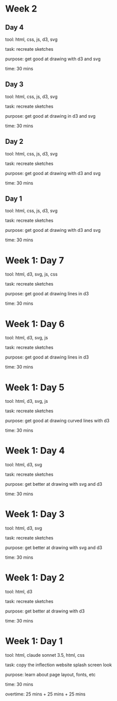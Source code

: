 # Week 2

## Day 4

tool: html, css, js, d3, svg

task: recreate sketches

purpose: get good at drawing with d3 and svg

time: 30 mins

## Day 3

tool: html, css, js, d3, svg

task: recreate sketches

purpose: get good at drawing in d3 and svg

time: 30 mins

## Day 2

tool: html, css, js, d3, svg

task: recreate sketches

purpose: get good at drawing with d3 and svg

time: 30 mins

## Day 1

tool: html, css, js, d3, svg

task: recreate sketches

purpose: get good at drawing with d3 and svg

time: 30 mins

# Week 1: Day 7

tool: html, d3, svg, js, css

task: recreate sketches

purpose: get good at drawing lines in d3

time: 30 mins

# Week 1: Day 6

tool: html, d3, svg, js

task: recreate sketches

purpose: get good at drawing lines in d3

time: 30 mins

# Week 1: Day 5

tool: html, d3, svg, js

task: recreate sketches

purpose: get good at drawing curved lines with d3

time: 30 mins

# Week 1: Day 4

tool: html, d3, svg

task: recreate sketches

purpose: get better at drawing with svg and d3

time: 30 mins 

# Week 1: Day 3

tool: html, d3, svg

task: recreate sketches

purpose: get better at drawing with svg and d3

time: 30 mins


# Week 1: Day 2

tool: html, d3

task: recreate sketches

purpose: get better at drawing with d3

time: 30 mins

# Week 1: Day 1

tool: html, claude sonnet 3.5, html, css

task: copy the inflection website splash screen look

purpose: learn about page layout, fonts, etc

time: 30 mins 

overtime: 25 mins + 25 mins + 25 mins